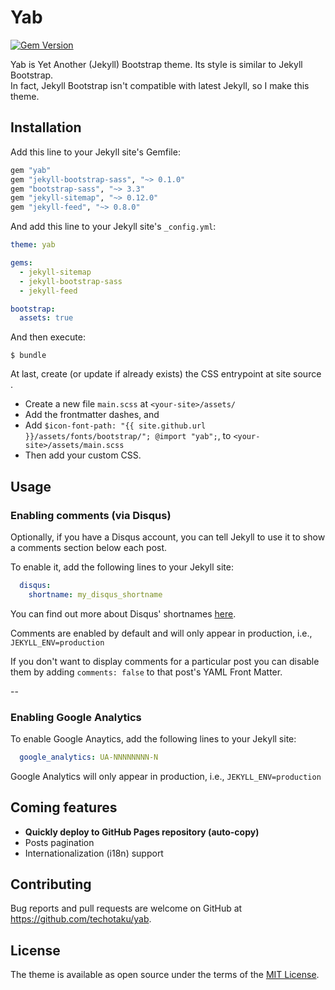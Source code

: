 # Yab

[![Gem Version](https://badge.fury.io/rb/yab.svg)](https://rubygems.org/gems/yab)

Yab is Yet Another (Jekyll) Bootstrap theme. Its style is similar to Jekyll Bootstrap.  
In fact, Jekyll Bootstrap isn't compatible with latest Jekyll, so I make this theme. 

## Installation

Add this line to your Jekyll site's Gemfile:

```ruby
gem "yab"
gem "jekyll-bootstrap-sass", "~> 0.1.0"
gem "bootstrap-sass", "~> 3.3"
gem "jekyll-sitemap", "~> 0.12.0"
gem "jekyll-feed", "~> 0.8.0"
```

And add this line to your Jekyll site's `_config.yml`:

```yaml
theme: yab

gems:
  - jekyll-sitemap
  - jekyll-bootstrap-sass
  - jekyll-feed

bootstrap:
  assets: true
```

And then execute:

    $ bundle

At last, create (or update if already exists) the CSS entrypoint at site source .
  - Create a new file `main.scss` at `<your-site>/assets/`
  - Add the frontmatter dashes, and
  - Add `$icon-font-path: "{{ site.github.url }}/assets/fonts/bootstrap/"; @import "yab";`, to `<your-site>/assets/main.scss`
  - Then add your custom CSS.

## Usage

### Enabling comments (via Disqus)

Optionally, if you have a Disqus account, you can tell Jekyll to use it to show a comments section below each post.

To enable it, add the following lines to your Jekyll site:

```yaml
  disqus:
    shortname: my_disqus_shortname
```

You can find out more about Disqus' shortnames [here](https://help.disqus.com/customer/portal/articles/466208).

Comments are enabled by default and will only appear in production, i.e., `JEKYLL_ENV=production`

If you don't want to display comments for a particular post you can disable them by adding `comments: false` to that post's YAML Front Matter.

--

### Enabling Google Analytics

To enable Google Anaytics, add the following lines to your Jekyll site:

```yaml
  google_analytics: UA-NNNNNNNN-N
```

Google Analytics will only appear in production, i.e., `JEKYLL_ENV=production`

## Coming features

* **Quickly deploy to GitHub Pages repository (auto-copy)**  
* Posts pagination  
* Internationalization (i18n) support  

## Contributing

Bug reports and pull requests are welcome on GitHub at https://github.com/techotaku/yab.

## License

The theme is available as open source under the terms of the [MIT License](http://opensource.org/licenses/MIT).

